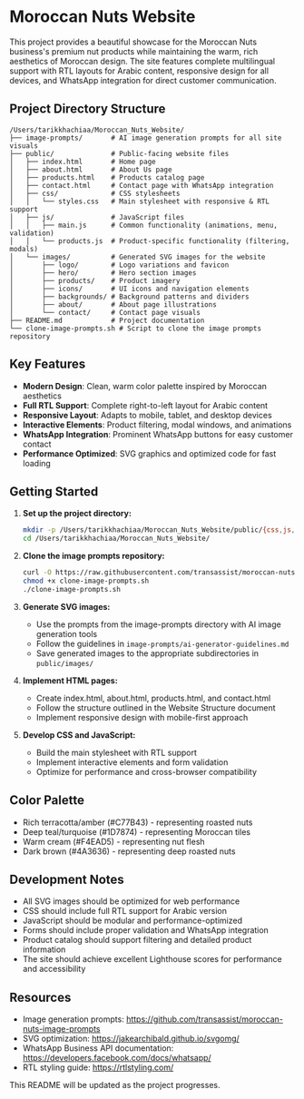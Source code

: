 # Moroccan Nuts Website

This project provides a beautiful showcase for the Moroccan Nuts business's premium nut products while maintaining the warm, rich aesthetics of Moroccan design. The site features complete multilingual support with RTL layouts for Arabic content, responsive design for all devices, and WhatsApp integration for direct customer communication.

## Project Directory Structure

```
/Users/tarikkhachiaa/Moroccan_Nuts_Website/
├── image-prompts/       # AI image generation prompts for all site visuals
├── public/              # Public-facing website files
│   ├── index.html       # Home page
│   ├── about.html       # About Us page
│   ├── products.html    # Products catalog page
│   ├── contact.html     # Contact page with WhatsApp integration
│   ├── css/             # CSS stylesheets
│   │   └── styles.css   # Main stylesheet with responsive & RTL support
│   ├── js/              # JavaScript files
│   │   ├── main.js      # Common functionality (animations, menu, validation)
│   │   └── products.js  # Product-specific functionality (filtering, modals)
│   └── images/          # Generated SVG images for the website
│       ├── logo/        # Logo variations and favicon
│       ├── hero/        # Hero section images
│       ├── products/    # Product imagery
│       ├── icons/       # UI icons and navigation elements
│       ├── backgrounds/ # Background patterns and dividers
│       ├── about/       # About page illustrations
│       └── contact/     # Contact page visuals
├── README.md            # Project documentation
└── clone-image-prompts.sh # Script to clone the image prompts repository
```

## Key Features

- **Modern Design**: Clean, warm color palette inspired by Moroccan aesthetics
- **Full RTL Support**: Complete right-to-left layout for Arabic content
- **Responsive Layout**: Adapts to mobile, tablet, and desktop devices
- **Interactive Elements**: Product filtering, modal windows, and animations
- **WhatsApp Integration**: Prominent WhatsApp buttons for easy customer contact
- **Performance Optimized**: SVG graphics and optimized code for fast loading

## Getting Started

1. **Set up the project directory:**
   ```bash
   mkdir -p /Users/tarikkhachiaa/Moroccan_Nuts_Website/public/{css,js,images}
   cd /Users/tarikkhachiaa/Moroccan_Nuts_Website/
   ```

2. **Clone the image prompts repository:**
   ```bash
   curl -O https://raw.githubusercontent.com/transassist/moroccan-nuts-image-prompts/main/clone-image-prompts.sh
   chmod +x clone-image-prompts.sh
   ./clone-image-prompts.sh
   ```

3. **Generate SVG images:**
   - Use the prompts from the image-prompts directory with AI image generation tools
   - Follow the guidelines in `image-prompts/ai-generator-guidelines.md`
   - Save generated images to the appropriate subdirectories in `public/images/`

4. **Implement HTML pages:**
   - Create index.html, about.html, products.html, and contact.html
   - Follow the structure outlined in the Website Structure document
   - Implement responsive design with mobile-first approach

5. **Develop CSS and JavaScript:**
   - Build the main stylesheet with RTL support
   - Implement interactive elements and form validation
   - Optimize for performance and cross-browser compatibility

## Color Palette

- Rich terracotta/amber (#C77B43) - representing roasted nuts
- Deep teal/turquoise (#1D7874) - representing Moroccan tiles  
- Warm cream (#F4EAD5) - representing nut flesh
- Dark brown (#4A3636) - representing deep roasted nuts

## Development Notes

- All SVG images should be optimized for web performance
- CSS should include full RTL support for Arabic version
- JavaScript should be modular and performance-optimized
- Forms should include proper validation and WhatsApp integration
- Product catalog should support filtering and detailed product information
- The site should achieve excellent Lighthouse scores for performance and accessibility

## Resources

- Image generation prompts: https://github.com/transassist/moroccan-nuts-image-prompts
- SVG optimization: https://jakearchibald.github.io/svgomg/
- WhatsApp Business API documentation: https://developers.facebook.com/docs/whatsapp/
- RTL styling guide: https://rtlstyling.com/

This README will be updated as the project progresses.
